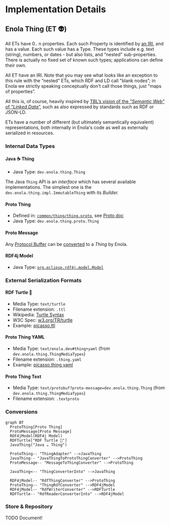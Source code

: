 <!--
    SPDX-License-Identifier: Apache-2.0

    Copyright 2024 The Enola <https://enola.dev> Authors

    Licensed under the Apache License, Version 2.0 (the "License");
    you may not use this file except in compliance with the License.
    You may obtain a copy of the License at

        https://www.apache.org/licenses/LICENSE-2.0

    Unless required by applicable law or agreed to in writing, software
    distributed under the License is distributed on an "AS IS" BASIS,
    WITHOUT WARRANTIES OR CONDITIONS OF ANY KIND, either express or implied.
    See the License for the specific language governing permissions and
    limitations under the License.
-->

# Implementation Details

## Enola Thing (ET 👽)

<!-- TODO Generate (some of) this MD from a machine readable RDF models/enola.dev/et.ttl, using Enola itself?! -->

All ETs have 0.. n properties. Each such Property is identified by [an IRI](../concepts/uri.md), and has a value. Each such value has a Type. These types include e.g. text (string), numbers, or dates - but also lists, and “nested" sub-properties. There is actually no fixed set of known such types; applications can define their own.

All ET have an IRI. Note that you may see what looks like an exception to this rule with the “nested” ETs, which RDF and LD call "blank nodes”; in Enola we strictly speaking conceptually don't call those things, just "maps of properties”.

All this is, of course, heavily inspired by [TBL’s vision of the _”Semantic Web"_ of _”Linked Data”,_](https://www.w3.org/DesignIssues/LinkedData) such as also expressed by standards such as RDF or JSON-LD.

ETs have a number of different (but ultimately semantically equivalent) representations, both internally in Enola's code as well as externally serialized in resources.

### Internal Data Types

#### Java ☕ Thing

* Java Type: `dev.enola.thing.Thing` <!-- TODO https://github.com/enola-dev/enola/issues/491: Link to Java Doc -->

The Java `Thing` API is an _interface_ which has several available implementations. The simplest one is the `dev.enola.thing.impl.ImmutableThing` with its _Builder._

#### Proto Thing

* Defined in: [`common/thing/thing.proto`](//java/dev/enola/thing/thing.proto), see [Proto doc](proto/thing.md#thing)
* Java Type: `dev.enola.thing.proto.Thing` <!-- TODO https://github.com/enola-dev/enola/issues/491: Link to Java Doc -->

#### Proto Message

Any [Protocol Buffer](https://protobuf.dev) can be [converted](#conversions) to a _Thing_ by Enola.

#### RDF4j Model

* Java Type: [`org.eclipse.rdf4j.model.Model`](https://rdf4j.org/javadoc/latest/org/eclipse/rdf4j/model/Model.html)

<!-- TODO #### Java Object: Any `java.lang.Object` can be [converted](#conversions) to a _Thing_ by Enola. -->

### External Serialization Formats

#### RDF Turtle 🐢

* Media Type: `text/turtle`
* Filename extension: `.ttl`
* Wikipedia: [Turtle Syntax](https://en.wikipedia.org/wiki/Turtle_(syntax))
* W3C Spec: [w3.org/TR/turtle](https://www.w3.org/TR/turtle/)
* Example: [picasso.ttl](//test/picasso.ttl)

<!-- TODO #### RDF TriG-star 📐 -->

<!-- TODO #### JSON LD -->

<!-- TODO #### YAML LD -->

<!-- TODO #### Enola own's future Thing YAML format ? -->

#### Proto Thing YAML

* Media Type: `text/enola.dev#thing+yaml` (from `dev.enola.thing.ThingMediaTypes`)
* Filename extension: `.thing.yaml`
* Example: [picasso.thing.yaml](//test/picasso.thing.yaml)

#### Proto Thing Text

* Media Type: `text/protobuf?proto-message=dev.enola.thing.Thing` (from `dev.enola.thing.ThingMediaTypes`)
* Filename extension: `.textproto`

### Conversions

<!-- Eventually this Mermaid (and also a Graphviz) should also be generated from a machine readable models/enola.dev/et.ttl -->

``` mermaid
graph BT
  ProtoThing[Proto Thing]
  ProtoMessage[Proto Message]
  RDF4jModel(RDF4j Model)
  RDFTurtle["RDF Turtle 🐢"]
  JavaThing("Java ☕ Thing")

  ProtoThing-- "ThingAdapter" -->JavaThing
  JavaThing-- "JavaThingToProtoThingConverter" -->ProtoThing
  ProtoMessage-- "MessageToThingConverter" -->ProtoThing

  JavaThing<-- "ThingConverterInto" -->JavaThing

  RDF4jModel-- "RdfThingConverter" -->ProtoThing
  ProtoThing-- "ThingRdfConverter" -->RDF4jModel
  RDF4jModel-- "RdfWriterConverter" -->RDFTurtle
  RDFTurtle-- "RdfReaderConverterInto" -->RDF4jModel
```

<!-- TODO Conversion from Java objects, once available -->

### Store & Repository

TODO Document!
